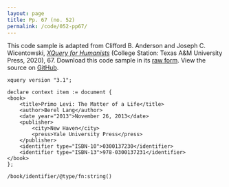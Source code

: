 ```yaml
---
layout: page
title: Pp. 67 (no. 52)
permalink: /code/052-pp67/
---
```


This code sample is adapted from Clifford B. Anderson and Joseph C. Wicentowski, 
[_XQuery for Humanists_](/) (College Station: Texas A&M University Press, 2020), 67. 
Download this code sample in its [raw form](/code/052-pp67/052-pp67.xq).
View the source on [GitHub](https://github.com/coding4humanists/xquery4humanists/blob/release/code/052-pp67/052-pp67.xq).

```xquery
xquery version "3.1";

declare context item := document {
<book>
    <title>Primo Levi: The Matter of a Life</title>
    <author>Berel Lang</author>
    <date year="2013">November 26, 2013</date>
    <publisher>
        <city>New Haven</city>
        <press>Yale University Press</press>
    </publisher>
    <identifier type="ISBN-10">0300137230</identifier>
    <identifier type="ISBN-13">978-0300137231</identifier>
</book>
};

/book/identifier/@type/fn:string()
```  

